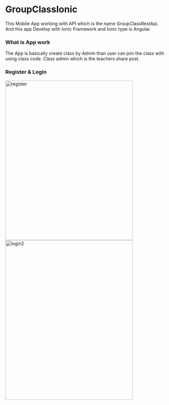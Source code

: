 # GroupClassIonic

This Mobile App working with API which is the name GroupClassRestApi. And this app Develop with Ionic Framework and Ionic type is Angular.

### What is App work
The App is basically create class by Admin than user can join the class with using class code. Class admin which is the teachers share post.

### Register & Login 
<img src="https://user-images.githubusercontent.com/24279280/99935555-00ed3780-2d72-11eb-9955-51212679f8a9.jpg" alt="register"
	 width="400" height="500" /> <img src="https://user-images.githubusercontent.com/24279280/99934620-89b6a400-2d6f-11eb-997c-713c08c8cb34.jpg" alt="login2"
	 width="400" height="500" />

